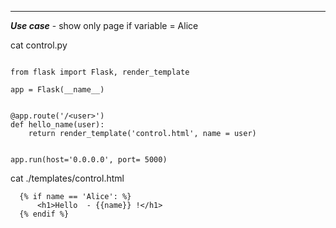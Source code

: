
***

***Use case*** - show only page if variable = Alice



cat control.py 

```

from flask import Flask, render_template

app = Flask(__name__)


@app.route('/<user>')
def hello_name(user):
    return render_template('control.html', name = user)


app.run(host='0.0.0.0', port= 5000)

```



cat ./templates/control.html 

```
  {% if name == 'Alice': %}
      <h1>Hello  - {{name}} !</h1>
  {% endif %}

```


